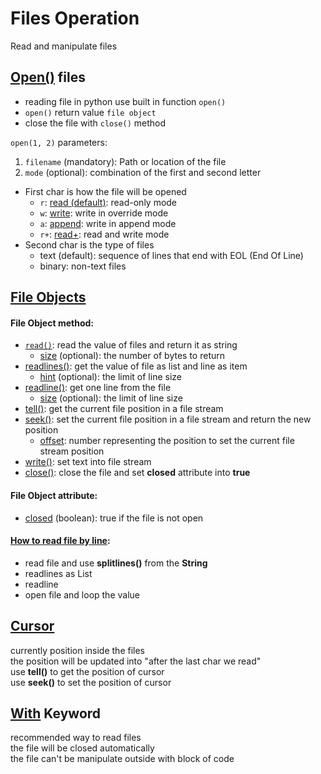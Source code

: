 # Files Operation
Read and manipulate files

## [Open()](https://github.com/HidayatRivai2020/Python/tree/main//files_operation/read_files.py) files
- reading file in python use built in function `open()`
- `open()` return value `file object`
- close the file with `close()` method

`open(1, 2)` parameters:
1. `filename` (mandatory): Path or location of the file
2. `mode` (optional): combination of the first and second letter
  - First char is how the file will be opened
    - `r`: [read (default)](https://github.com/HidayatRivai2020/Python/tree/main//files_operation/read_files.py): read-only mode 
    - `w`: [write](https://github.com/HidayatRivai2020/Python/tree/main//files_operation/write_files.py): write in override mode
    - `a`: [append](https://github.com/HidayatRivai2020/Python/tree/main//files_operation/write_files.py): write in append mode
    - `r+`: [read+](https://github.com/HidayatRivai2020/Python/tree/main//files_operation/write_files.py): read and write mode
  - Second char is the type of files
    - text (default): sequence of lines that end with EOL (End Of Line)
    - binary: non-text files 

## [File Objects](https://github.com/HidayatRivai2020/Python/tree/main//files_operation/read_files.py)
#### File Object method:<br/>
- [`read()`](https://github.com/HidayatRivai2020/Python/tree/main//files_operation/read_files.py): read the value of files and return it as string
  - [size](https://github.com/HidayatRivai2020/Python/tree/main//files_operation/cursor.py) (optional): the number of bytes to return
- [readlines()](https://github.com/HidayatRivai2020/Python/tree/main//files_operation/read_files.py): get the value of file as list and line as item
  - [hint](https://github.com/HidayatRivai2020/Python/tree/main//files_operation/cursor.py) (optional): the limit of line size
- [readline()](https://github.com/HidayatRivai2020/Python/tree/main//files_operation/read_files.py): get one line from the file
  - [size](https://github.com/HidayatRivai2020/Python/tree/main//files_operation/cursor.py) (optional): the limit of line size
- [tell()](https://github.com/HidayatRivai2020/Python/tree/main//files_operation/cursor.py): get the current file position in a file stream
- [seek()](https://github.com/HidayatRivai2020/Python/tree/main//files_operation/cursor.py): set the current file position in a file stream and return the new position
  - [offset](https://github.com/HidayatRivai2020/Python/tree/main//files_operation/cursor.py): number representing the position to set the current file stream position
- [write()](https://github.com/HidayatRivai2020/Python/tree/main//files_operation/write_files.py): set text into file stream
- [close()](https://github.com/HidayatRivai2020/Python/tree/main//files_operation/read_files.py): close the file and set **closed** attribute into **true**

#### File Object attribute:
- [closed](https://github.com/HidayatRivai2020/Python/tree/main//files_operation/read_files.py) (boolean): true if the file is not open

#### [How to read file by line](https://github.com/HidayatRivai2020/Python/tree/main//files_operation/file_by_line.py):
- read file and use **splitlines()** from the **String**
- readlines as List
- readline
- open file and loop the value

## [Cursor](https://github.com/HidayatRivai2020/Python/tree/main//files_operation/read_files.py) <br/>
currently position inside the files<br/>
the position will be updated into "after the last char we read"<br/>
use **tell()** to get the position of cursor<br/>
use **seek()** to set the position of cursor<br/>

## [With](https://github.com/HidayatRivai2020/Python/tree/main//files_operation/with_keyword.py) Keyword
recommended way to read files<br/>
the file will be closed automatically<br/>
the file can't be manipulate outside with block of code<br/>
